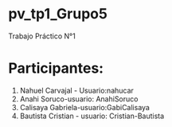 # pv_tp1_Grupo5
Trabajo Práctico N°1

# Participantes: 
1. Nahuel Carvajal - Usuario:nahucar
2. Anahi Soruco-usuario: AnahiSoruco
3. Calisaya Gabriela-usuario:GabiCalisaya
4. Bautista Cristian - usuario: Cristian-Bautista
